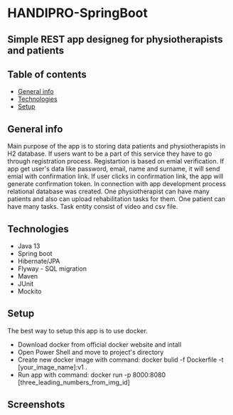 # HANDIPRO-SpringBoot

## Simple REST app designeg for physiotherapists and patients

## Table of contents
* [General info](#general-info)
* [Technologies](#technologies)
* [Setup](#setup)

## General info
Main purpose of the app is to storing data patients and physiotherapists in H2 database. If users want to be a part of this service they have to 
go through registration process. Registartion is based on emial verification. If app get user's data like password, email, name and surname, it will send
emial with confirmation link. If user clicks in confirmation link, the app will generate confirmation token. In connection with app development process relational 
database was created. One physiotherapist can have many patients and also can upload rehabilitation tasks for them. One patient can have many tasks. Task entity consist of 
video and csv file.

## Technologies
* Java 13
* Spring boot
* Hibernate/JPA
* Flyway - SQL migration
* Maven
* JUnit
* Mockito

## Setup
The best way to setup this app is to use docker.

* Download docker from official docker website and intall
* Open Power Shell and move to project's directory
* Create new docker image with command: docker bulid -f Dockerfile -t [your_image_name]:v1 .
* Run app with command: docker run -p 8000:8080 [three_leading_numbers_from_img_id]

## Screenshots

